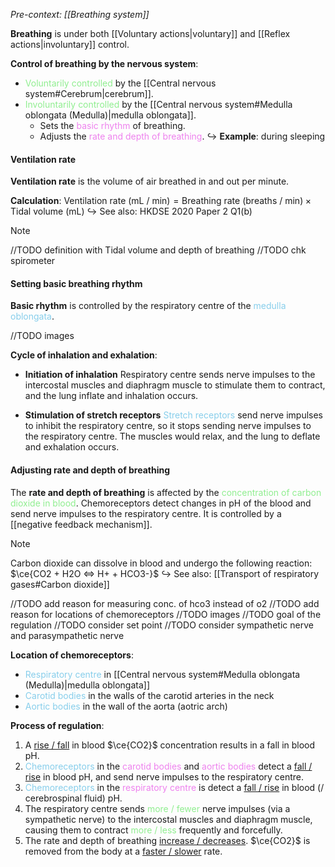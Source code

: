 *Pre-context: [[Breathing system]]*

**Breathing** is under both [[Voluntary actions|voluntary]] and [[Reflex actions|involuntary]] control.

**Control of breathing by the nervous system**:
- <span style="color: lightgreen">Voluntarily controlled</span> by the [[Central nervous system#Cerebrum|cerebrum]].
- <span style="color: lightgreen">Involuntarily controlled</span> by the [[Central nervous system#Medulla oblongata (Medulla)|medulla oblongata]].
	- Sets the <span style="color: violet">basic rhythm</span> of breathing.
	- Adjusts the <span style="color: violet">rate and depth of breathing</span>.
  ↪️ **Example**: during sleeping

#### Ventilation rate
**Ventilation rate** is the volume of air breathed in and out per minute.

**Calculation**:
$\text{Ventilation rate (mL / min)} = \text{Breathing rate (breaths / min)} \times \text{Tidal volume (mL)}$
↪️ See also: HKDSE 2020 Paper 2 Q1(b)

> [!note]
> //TODO definition with Tidal volume and depth of breathing
> //TODO chk spirometer

#### Setting basic breathing rhythm
**Basic rhythm** is controlled by the respiratory centre of the <span style="color: skyblue">medulla oblongata</span>.

//TODO images

**Cycle of inhalation and exhalation**:
- **Initiation of inhalation**
  Respiratory centre sends nerve impulses to the intercostal muscles and diaphragm muscle to stimulate them to contract, and the lung inflate and inhalation occurs.

- **Stimulation of stretch receptors**
  <span style="color: skyblue">Stretch receptors</span> send nerve impulses to inhibit the respiratory centre, so it stops sending nerve impulses to the respiratory centre. The muscles would relax, and the lung to deflate and exhalation occurs.

#### Adjusting rate and depth of breathing
The **rate and depth of breathing** is affected by the <span style="color: lightgreen">concentration of carbon dioxide in blood</span>. Chemoreceptors detect changes in pH of the blood and send nerve impulses to the respiratory centre. It is controlled by a [[negative feedback mechanism]].

> [!note]
> Carbon dioxide can dissolve in blood and undergo the following reaction:
> $\ce{CO2 + H2O <=> H+ + HCO3-}$
> ↪️ See also: [[Transport of respiratory gases#Carbon dioxide]]

//TODO add reason for measuring conc. of hco3 instead of o2
//TODO add reason for locations of chemoreceptors
//TODO images
//TODO goal of the regulation
//TODO consider set point
//TODO consider sympathetic nerve and parasympathetic nerve

**Location of chemoreceptors**:
- <span style="color: skyblue">Respiratory centre</span> in [[Central nervous system#Medulla oblongata (Medulla)|medulla oblongata]]
- <span style="color: skyblue">Carotid bodies</span> in the walls of the carotid arteries in the neck
- <span style="color: skyblue">Aortic bodies</span> in the wall of the aorta (aotric arch)

**Process of regulation**:
1. A <u>rise / fall</u> in blood $\ce{CO2}$ concentration results in a fall in blood pH.
2. <span style="color: skyblue">Chemoreceptors</span> in the <span style="color: violet">carotid bodies</span> and <span style="color: violet">aortic bodies</span> detect a <u>fall / rise</u> in blood pH, and send nerve impulses to the respiratory centre.
3. <span style="color: skyblue">Chemoreceptors</span> in the <span style="color: violet">respiratory centre</span> is detect a <u>fall / rise</u> in blood (/ cerebrospinal fluid) pH.
4. The respiratory centre sends <span style="color: lightgreen">more / fewer</span> nerve impulses (via a sympathetic nerve) to the intercostal muscles and diaphragm muscle, causing them to contract <span style="color: lightgreen">more / less</span> frequently and forcefully.
5. The rate and depth of breathing <u>increase / decreases</U>. $\ce{CO2}$ is removed from the body at a <u>faster / slower</u> rate.

